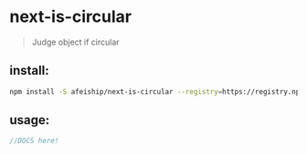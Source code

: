# next-is-circular
> Judge object if circular

## install:
```bash
npm install -S afeiship/next-is-circular --registry=https://registry.npm.taobao.org
```

## usage:
```js
//DOCS here!
```

